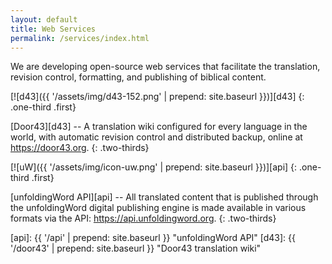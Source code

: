```yaml
---
layout: default
title: Web Services
permalink: /services/index.html
---
```


We are developing open-source web services that facilitate the translation, revision control, formatting, and publishing of biblical content.



[![d43]({{ '/assets/img/d43-152.png' | prepend: site.baseurl }})][d43]
{: .one-third .first}

[Door43][d43] -- A translation wiki configured for every language in the world, with automatic revision control and distributed backup, online at <https://door43.org>.
{: .two-thirds}



[![uW]({{ '/assets/img/icon-uw.png' | prepend: site.baseurl }})][api]
{: .one-third .first}

[unfoldingWord API][api] -- All translated content that is published through the unfoldingWord digital publishing engine is made available in various formats via the API: <https://api.unfoldingword.org>.
{: .two-thirds}


[api]: {{ '/api' | prepend: site.baseurl }} "unfoldingWord API"
[d43]: {{ '/door43' | prepend: site.baseurl }} "Door43 translation wiki"
